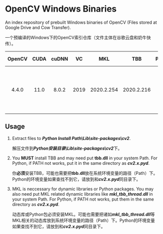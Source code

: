 # OpenCV Windows Binaries

An index repository of prebuilt Windows binaries of OpenCV (Files stored at Google Drive and Cow Transfer).

一个预编译的Windows下的OpenCV索引仓库（文件主体在谷歌云盘和奶牛快传）。

<table>
    <thead align="center">
        <tr>
            <th>OpenCV</th>
            <th>CUDA</th>
            <th>cuDNN</th>
            <th>VC</th>
            <th>MKL</th>
            <th>TBB</th>
            <th>Python</th>
            <th>Library Type</th>
            <th>World</th>
            <th>Google Drive</th>
            <th nowrap="nowrap">奶牛快传</th>
            <th>Size</td>
        </tr>
    </thead>
    <tbody align="center">
        <tr>
            <td rowspan="6">4.4.0</td>
            <td rowspan="6">11.0</td>
            <td rowspan="6">8.0.2</td>
            <td rowspan="6">2019</td>
            <td rowspan="6">2020.2.254</td>
            <td rowspan="6">2020.2.216</td>
            <td rowspan="2">3.8.3</td>
            <td>Static</td>
            <td rowspan="2">Yes</td>
            <td><a href="https://drive.google.com/file/d/1479_1xUgsgOmCS9megSwXnLSsFF5sz9N/view?usp=sharing" title="cv2-Static.rar">:arrow_down:</a></td>
            <td><a href="https://mua.cowtransfer.com/s/fca034c1226d46" title="cv2-Static.rar">:arrow_down:</a></td>
            <td>61.95MB</td>
        </tr>
        <tr>
            <td>Dynamic</td>
            <td><a href="https://drive.google.com/file/d/1rN377fjTuoQZzJHJyUJa16fanmkpKa9d/view?usp=sharing" title="cv2-Dynamic.rar">:arrow_down:</a></td>
            <td><a href="https://mua.cowtransfer.com/s/c621276422eb48" title="cv2-Dynamic.rar">:arrow_down:</a></td>
            <td>2.45MB</td>
        </tr>
        <tr>
            <td rowspan="4">-</td>
            <td rowspan="2">Static</td>
            <td>No</td>
            <td><a href="https://drive.google.com/file/d/1WmCgZhxU3hFsLBi60e0Hk9DuGWnnUJiA/view?usp=sharing" title="OpenCV-4.4.0-Static.rar">:arrow_down:</a></td>
            <td><a href="https://mua.cowtransfer.com/s/eaeb2343f6ef40" title="OpenCV-4.4.0-Static.rar">:arrow_down:</a></td>
            <td>128.08MB</td>
        </tr>
        <tr>
            <td>Yes</td>
            <td><a href="https://drive.google.com/file/d/1AzdglooIj92CZOe7l_ena-X5SHtoOYFP/view?usp=sharing" title="OpenCV-4.4.0-Static-World.rar">:arrow_down:</a></td>
            <td><a href="https://mua.cowtransfer.com/s/4283c3597e2e4e" title="OpenCV-4.4.0-Static-World.rar">:arrow_down:</a></td>
            <td>129.01MB</td>
        </tr>
        <tr>
            <td rowspan="2">Dynamic</td>
            <td>No</td>
            <td><a href="https://drive.google.com/file/d/1fADWfjkQnADSw2jX6biaE9y2z_89Q7Y5/view?usp=sharing" title="OpenCV-4.4.0-Dynamic.rar">:arrow_down:</a></td>
            <td><a href="https://mua.cowtransfer.com/s/6d2ce1c452eb4f" title="OpenCV-4.4.0-Dynamic.rar">:arrow_down:</a></td>
            <td>67.70MB</td>
        </tr>
        <tr>
            <td>Yes</td>
            <td><a href="https://drive.google.com/file/d/1Tiz_3tHOAVWzRnLbjvlr2YDUNa4JHiNE/view?usp=sharing" title="OpenCV-4.4.0-Dynamic-World.rar">:arrow_down:</a></td>
            <td><a href="https://mua.cowtransfer.com/s/072b6291982249" title="OpenCV-4.4.0-Dynamic-World.rar">:arrow_down:</a></td>
            <td>66.14MB</td>
        </tr>
    </tbody>
</table>

## Usage

1. Extract files to ***Python Install Path\\Lib\\site-packages\\cv2***.

   解压文件到***Python安装目录\\Lib\\site-packages\\cv2***下。

2. You **MUST** install TBB and may need put **tbb.dll** in your system Path. For Python, if PATH not works, put it in the same directory as ***cv2.x.pyd***.

   你**必须**安装TBB，可能也需要把**tbb.dll**放在系统环境变量的路径（Path）下。Python的环境变量如果查找不到它，请放到和***cv2.x.pyd***同目录下。

3. MKL is neccessary for dynamic libraries or Python packages. You may also need put MKL related dynamic libraries like ***mkl_tbb_thread.dll*** in your system Path. For Python, if PATH not works, put them in the same directory as ***cv2.x.pyd***.

   动态库或Python包必须安装MKL。可能也需要把诸如***mkl_tbb_thread.dll***等MKL相关的动态库放到系统环境变量的路径（Path）下。Python的环境变量如果查找不到它，请放到和***cv2.x.pyd***同目录下。

